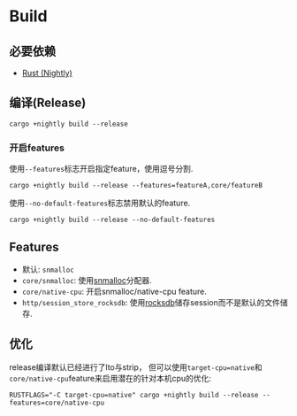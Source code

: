 # Build

## 必要依赖
* [Rust (Nightly)](https://www.rust-lang.org)

## 编译(Release)
```cargo +nightly build --release```

### 开启features
使用`--features`标志开启指定feature，使用逗号分割.

```
cargo +nightly build --release --features=featureA,core/featureB
```

使用`--no-default-features`标志禁用默认的feature.

```
cargo +nightly build --release --no-default-features
```

## Features
* 默认: `snmalloc`
* `core/snmalloc`: 使用[snmalloc](https://github.com/microsoft/snmalloc)分配器.
* `core/native-cpu`: 开启snmalloc/native-cpu feature.
* `http/session_store_rocksdb`: 使用[rocksdb](https://github.com/facebook/rocksdb)储存session而不是默认的文件储存.

## 优化
release编译默认已经进行了lto与strip，
但可以使用`target-cpu=native`和`core/native-cpu`feature来启用潜在的针对本机cpu的优化:

```
RUSTFLAGS="-C target-cpu=native" cargo +nightly build --release --features=core/native-cpu
```
